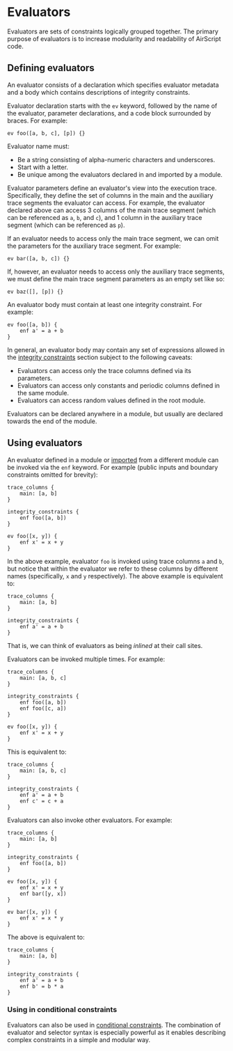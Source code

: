 # Evaluators
Evaluators are sets of constraints logically grouped together. The primary purpose of evaluators is to increase modularity and readability of AirScript code.

## Defining evaluators
An evaluator consists of a declaration which specifies evaluator metadata and a body which contains descriptions of integrity constraints.

Evaluator declaration starts with the `ev` keyword, followed by the name of the evaluator, parameter declarations, and a code block surrounded by braces. For example:
```
ev foo([a, b, c], [p]) {}
```
Evaluator name must:
- Be a string consisting of alpha-numeric characters and underscores.
- Start with a letter.
- Be unique among the evaluators declared in and imported by a module.

Evaluator parameters define an evaluator's view into the execution trace. Specifically, they define the set of columns in the main and the auxiliary trace segments the evaluator can access. For example, the evaluator declared above can access 3 columns of the main trace segment (which can be referenced as `a`, `b`, and `c`), and 1 column in the auxiliary trace segment (which can be referenced as `p`).

If an evaluator needs to access only the main trace segment, we can omit the parameters for the auxiliary trace segment. For example:
```
ev bar([a, b, c]) {}
```
If, however, an evaluator needs to access only the auxiliary trace segments, we must define the main trace segment parameters as an empty set like so:
```
ev baz([], [p]) {}
```

An evaluator body must contain at least one integrity constraint. For example:
```
ev foo([a, b]) {
    enf a' = a + b
}
```
In general, an evaluator body may contain any set of expressions allowed in the [integrity constraints](./constraints.md#integrity-constraints-integrity_constraints) section subject to the following caveats:

- Evaluators can access only the trace columns defined via its parameters.
- Evaluators can access only constants and periodic columns defined in the same module.
- Evaluators can access random values defined in the root module.

Evaluators can be declared anywhere in a module, but usually are declared towards the end of the module.

## Using evaluators
An evaluator defined in a module or [imported](./organization.md#importing-evaluators) from a different module can be invoked via the `enf` keyword. For example (public inputs and boundary constraints omitted for brevity):
```
trace_columns {
    main: [a, b]
}

integrity_constraints {
    enf foo([a, b])
}

ev foo([x, y]) {
    enf x' = x + y
}
```
In the above example, evaluator `foo` is invoked using trace columns `a` and `b`, but notice that within the evaluator we refer to these columns by different names (specifically, `x` and `y` respectively). The above example is equivalent to:
```
trace_columns {
    main: [a, b]
}

integrity_constraints {
    enf a' = a + b
}
```
That is, we can think of evaluators as being *inlined* at their call sites.

Evaluators can be invoked multiple times. For example:
```
trace_columns {
    main: [a, b, c]
}

integrity_constraints {
    enf foo([a, b])
    enf foo([c, a])
}

ev foo([x, y]) {
    enf x' = x + y
}
```
This is equivalent to:
```
trace_columns {
    main: [a, b, c]
}

integrity_constraints {
    enf a' = a + b
    enf c' = c + a
}
```
Evaluators can also invoke other evaluators. For example:
```
trace_columns {
    main: [a, b]
}

integrity_constraints {
    enf foo([a, b])
}

ev foo([x, y]) {
    enf x' = x + y
    enf bar([y, x])
}

ev bar([x, y]) {
    enf x' = x * y
}
```
The above is equivalent to:

```
trace_columns {
    main: [a, b]
}

integrity_constraints {
    enf a' = a + b
    enf b' = b * a
}
```

### Using in conditional constraints
Evaluators can also be used in [conditional constraints](./convenience.md#conditional-evaluators). The combination of evaluator and selector syntax is especially powerful as it enables describing complex constraints in a simple and modular way.
